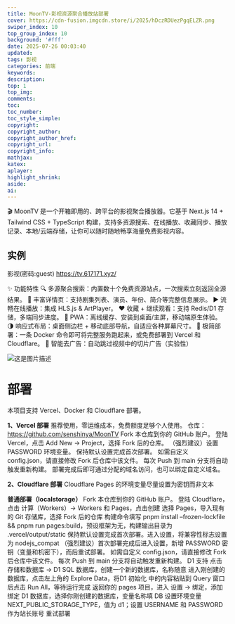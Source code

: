 ```yaml
---
title: MoonTV-影视资源聚合播放站部署
cover: https://cdn-fusion.imgcdn.store/i/2025/hDczRDUezPgqELZR.png
swiper_index: 10
top_group_index: 10
background: '#fff'
date: 2025-07-26 00:03:40
updated:
tags: 影视
categories: 前端
keywords:
description:
top: 1
top_img:
comments:
toc:
toc_number:
toc_style_simple:
copyright:
copyright_author:
copyright_author_href:
copyright_url:
copyright_info:
mathjax:
katex:
aplayer:
highlight_shrink:
aside:
ai:
---
```

🎬 MoonTV 是一个开箱即用的、跨平台的影视聚合播放器。它基于 Next.js 14 + Tailwind CSS + TypeScript 构建，支持多资源搜索、在线播放、收藏同步、播放记录、本地/云端存储，让你可以随时随地畅享海量免费影视内容。

## 实例
影视(密码:guest)
https://tv.617171.xyz/

✨ 功能特性
🔍 多源聚合搜索：内置数十个免费资源站点，一次搜索立刻返回全源结果。
📄 丰富详情页：支持剧集列表、演员、年份、简介等完整信息展示。
▶️ 流畅在线播放：集成 HLS.js & ArtPlayer。
❤️ 收藏 + 继续观看：支持 Redis/D1 存储，多端同步进度。
📱 PWA：离线缓存、安装到桌面/主屏，移动端原生体验。
🌗 响应式布局：桌面侧边栏 + 移动底部导航，自适应各种屏幕尺寸。
🚀 极简部署：一条 Docker 命令即可将完整服务跑起来，或免费部署到 Vercel 和 Cloudflare。
👿 智能去广告：自动跳过视频中的切片广告（实验性）

![这是图片描述](https://cdn-fusion.imgcdn.store/i/2025/C3WgBGMNpw14mAN5.webp)

# 部署
本项目支持 Vercel、Docker 和 Cloudflare 部署。

**1、Vercel 部署**
推荐使用，零运维成本，免费额度足够个人使用。
仓库：https://github.com/senshinya/MoonTV
Fork 本仓库到你的 GitHub 账户。
登陆 Vercel，点击 Add New → Project，选择 Fork 后的仓库。
（强烈建议）设置 PASSWORD 环境变量。
保持默认设置完成首次部署。
如需自定义 config.json，请直接修改 Fork 后仓库中该文件。
每次 Push 到 main 分支将自动触发重新构建。
部署完成后即可通过分配的域名访问，也可以绑定自定义域名。

**2、Cloudflare 部署**
Cloudflare Pages 的环境变量尽量设置为密钥而非文本

**普通部署（localstorage）**
Fork 本仓库到你的 GitHub 账户。
登陆 Cloudflare，点击 计算（Workers）-> Workers 和 Pages，点击创建
选择 Pages，导入现有的 Git 存储库，选择 Fork 后的仓库
构建命令填写 pnpm install –frozen-lockfile && pnpm run pages:build，预设框架为无，构建输出目录为 .vercel/output/static
保持默认设置完成首次部署。进入设置，将兼容性标志设置为 nodejs_compat
（强烈建议）首次部署完成后进入设置，新增 PASSWORD 密钥（变量和机密下），而后重试部署。
如需自定义 config.json，请直接修改 Fork 后仓库中该文件。
每次 Push 到 main 分支将自动触发重新构建。
D1 支持
点击 存储和数据库 -> D1 SQL 数据库，创建一个新的数据库，名称随意
进入刚创建的数据库，点击左上角的 Explore Data，将D1 初始化 中的内容粘贴到 Query 窗口后点击 Run All，等待运行完成
返回你的 pages 项目，进入 设置 -> 绑定，添加绑定 D1 数据库，选择你刚创建的数据库，变量名称填 DB
设置环境变量 NEXT_PUBLIC_STORAGE_TYPE，值为 d1；设置 USERNAME 和 PASSWORD 作为站长账号
重试部署



